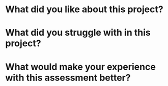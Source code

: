 # What did you like about this project?


# What did you struggle with in this project?


# What would make your experience with this assessment better?
